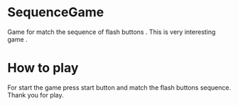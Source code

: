 # SequenceGame
Game for match the sequence of flash buttons . This is very interesting game . 

# How to play
For start the game press start button and match the flash buttons sequence.
Thank you for play.
